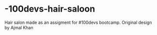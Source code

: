 # -100devs-hair-saloon
Hair salon made as an assigment for #100devs bootcamp. Original design by Ajmal Khan


